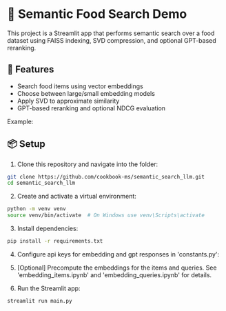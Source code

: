 # 🍔 Semantic Food Search Demo

This project is a Streamlit app that performs semantic search over a food dataset using FAISS indexing, SVD compression, and optional GPT-based reranking.

## 🚀 Features
- Search food items using vector embeddings
- Choose between large/small embedding models
- Apply SVD to approximate similarity
- GPT-based reranking and optional NDCG evaluation

Example: 



## 📦 Setup

1. Clone this repository and navigate into the folder:
    
```bash
git clone https://github.com/cookbook-ms/semantic_search_llm.git
cd semantic_search_llm
```

2. Create and activate a virtual environment:
```bash
python -m venv venv
source venv/bin/activate  # On Windows use venv\Scripts\activate
```

3.	Install dependencies:
```bash
pip install -r requirements.txt
```

4. Configure api keys for embedding and gpt responses in 'constants.py':

5. [Optional] Precompute the embeddings for the items and queries. See 'embedding_items.ipynb' and 'embedding_queries.ipynb' for details.
 
7. Run the Streamlit app:
```bash
streamlit run main.py
```
